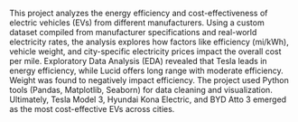 This project analyzes the energy efficiency and cost-effectiveness of electric vehicles (EVs) from different manufacturers. Using a custom dataset compiled from manufacturer specifications and real-world electricity rates, the analysis explores how factors like efficiency (mi/kWh), vehicle weight, and city-specific electricity prices impact the overall cost per mile. Exploratory Data Analysis (EDA) revealed that Tesla leads in energy efficiency, while Lucid offers long range with moderate efficiency. Weight was found to negatively impact efficiency. The project used Python tools (Pandas, Matplotlib, Seaborn) for data cleaning and visualization. Ultimately, Tesla Model 3, Hyundai Kona Electric, and BYD Atto 3 emerged as the most cost-effective EVs across cities.